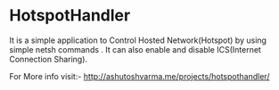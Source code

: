 # HotspotHandler
It is a simple application to Control Hosted Network(Hotspot) by using simple netsh commands . It can also enable and disable ICS(Internet Connection Sharing).

For More info visit:-
http://ashutoshvarma.me/projects/hotspothandler/
